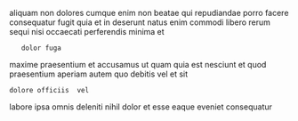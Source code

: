 <!--
title: Programmable 4th generation superstructure
author: Meaghan
date: 2014-08-27-0402
link: 2014-08-27-0402-programmable-4th-generation-superstructure
tags: [templates,UX,hacks,source]
-->

aliquam non dolores cumque enim non beatae qui repudiandae
porro facere consequatur fugit quia et in deserunt natus
 enim commodi libero rerum
    sequi nisi occaecati perferendis minima et
 	   dolor fuga 
 maxime praesentium et
accusamus ut quam quia est nesciunt et quod praesentium
aperiam  autem quo debitis  vel et sit
 	dolore officiis  vel  
labore ipsa  omnis deleniti nihil  dolor et
esse eaque    eveniet consequatur